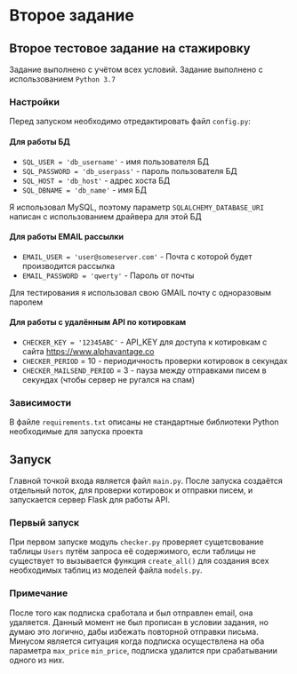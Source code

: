 # Второе задание
## Второе тестовое задание на стажировку

Задание выполнено с учётом всех условий. Задание выполнено с использованием `Python 3.7`

### Настройки
Перед запуском необходимо отредактировать файл `config.py`:

#### Для работы БД

- `SQL_USER = 'db_username'` - имя пользователя БД
- `SQL_PASSWORD = 'db_userpass'` - пароль пользователя БД
- `SQL_HOST = 'db_host'` - адрес хоста БД
- `SQL_DBNAME = 'db_name'` - имя БД

Я использовал MySQL, поэтому параметр `SQLALCHEMY_DATABASE_URI` написан с использованием драйвера для этой БД

#### Для работы EMAIL рассылки

- `EMAIL_USER = 'user@someserver.com'` - Почта с которой будет производится рассылка
- `EMAIL_PASSWORD = 'qwerty'` - Пароль от почты

Для тестирования я использовал свою GMAIL почту с одноразовым паролем

#### Для работы с удалённым API по котировкам

- `CHECKER_KEY = '12345ABC'` - API_KEY для доступа к котировкам с сайта https://www.alphavantage.co
- `CHECKER_PERIOD` = 10 - периодичность проверки котировок в секундах
- `CHECKER_MAILSEND_PERIOD` = 3 - пауза между отправками писем в секундах (чтобы сервер не ругался на спам)

### Зависимости
В файле `requirements.txt` описаны не стандартные библиотеки Python необходимые для запуска проекта

## Запуск

Главной точкой входа является файл `main.py`. После запуска создаётся отдельный поток, для проверки котировок и отправки писем, и запускается сервер Flask для работы API.

### Первый запуск
При первом запуске модуль `checker.py` проверяет сущетсвование таблицы `Users` путём запроса её содержимого, если таблицы не существует то вызывается функция `create_all()` для создания всех необходимых таблиц из моделей файла `models.py`.

### Примечание
После того как подписка сработала и был отправлен email, она удаляется. Данный момент не был прописан в условии задания, но думаю это логично, дабы избежать повторной отправки письма. 
Минусом является ситуация когда подписка осуществлена на оба параметра `max_price` `min_price`, подписка удалится при срабатывании одного из них.